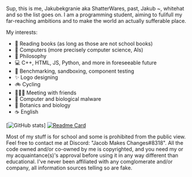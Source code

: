 Sup, this is me, Jakubekgranie aka ShatterWares, past, Jakub ~, whitehat and so the list goes on. I am a programming student, aiming to fulifull my far-reaching ambitions and to make the world an actually sufferable place.

My interests: 
- 📗 Reading books (as long as those are not school books)
- 🔬 Computers (more precisely computer science, AIs)
- 🧙 Philosophy
- 💻 C++, HTML, JS, Python, and more in foreseeable future
- 🔌 Benchmarking, sandboxing, component testing
- ✨ Logo designing
- 🚲 Cycling
- 🧑‍🤝‍🧑 Meeting with friends
- 🦠 Computer and biological malware
- 🌼 Botanics and biology
- ☕ English

[![GitHub stats](https://github-readme-stats.vercel.app/api?username=jakubekgranie&theme=synthwave&show_icons=true&count_private=true)]
[![Readme Card](https://github-readme-stats.vercel.app/api/pin/?username=jakubekgranie&repo=projecthub.github.io)](https://github.com/jakubekgranie/projecthub.github.io)

Most of my stuff is for school and some is prohibited from the public view. Feel free to contact me at Discord: "Jacob Makes Changes#8318".
All the code owned and/or co-owned by me is copyrighted, and you need my or my acquaintance(s)'s approval before using it in any way different than educational.
I've never been affiliated with any comglomerate and/or company, all information sources telling so are fake.
